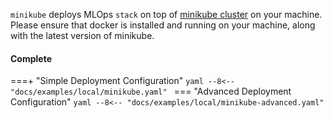 `minikube` deploys MLOps `stack` on top of [minikube cluster](https://minikube.sigs.k8s.io/) on your machine. Please ensure that docker is installed and running on your machine, along with the latest version of minikube.


#### Complete

===+ "Simple Deployment Configuration"
    ```yaml
    --8<-- "docs/examples/local/minikube.yaml"
    ```
=== "Advanced Deployment Configuration"
    ```yaml
    --8<-- "docs/examples/local/minikube-advanced.yaml"
    ```
